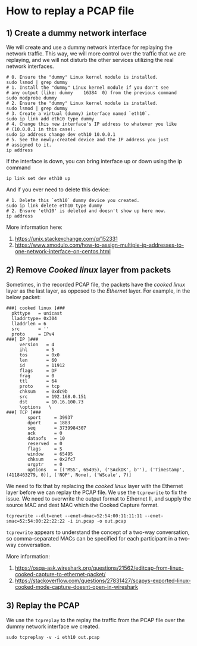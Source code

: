 # How to replay a PCAP file

## 1) Create a dummy network interface 

We will create and use a dummy network interface for replaying the network traffic. This way, we will more control over the traffic that we are replaying, and we will not disturb the other services utilizing the real network interfaces.

```shell
# 0. Ensure the "dummy" Linux kernel module is installed.
sudo lsmod | grep dummy
# 1. Install the "dummy" Linux kernel module if you don't see 
# any output (like: dummy    16384  0) from the previous command
sudo modprobe dummy
# 2. Ensure the "dummy" Linux kernel module is installed.
sudo lsmod | grep dummy
# 3. Create a virtual (dummy) interface named `eth10`.
sudo ip link add eth10 type dummy
# 4. Change this new interface's IP address to whatever you like
# (10.0.0.1 in this case).
sudo ip address change dev eth10 10.0.0.1
# 5. See the newly-created device and the IP address you just
# assigned to it.
ip address
```

If the interface is down, you can bring interface up or down using the ip command

```shell
ip link set dev eth10 up
```

And if you ever need to delete this device:
```shell
# 1. Delete this `eth10` dummy device you created.
sudo ip link delete eth10 type dummy
# 2. Ensure 'eth10' is deleted and doesn't show up here now.
ip address
```

More information here: 
1. https://unix.stackexchange.com/q/152331
2. https://www.xmodulo.com/how-to-assign-multiple-ip-addresses-to-one-network-interface-on-centos.html


## 2) Remove _Cooked linux_ layer from packets

Sometimes, in the recorded PCAP file, the packets have the _cooked linux_ layer as the last layer, as opposed to the _Ethernet_ layer. For example, in the below packet: 

```
###[ cooked linux ]### 
  pkttype   = unicast
  lladdrtype= 0x304
  lladdrlen = 6
  src       = ''
  proto     = IPv4
###[ IP ]### 
     version   = 4
     ihl       = 5
     tos       = 0x0
     len       = 60
     id        = 11912
     flags     = DF
     frag      = 0
     ttl       = 64
     proto     = tcp
     chksum    = 0xdc9b
     src       = 192.168.0.151
     dst       = 10.16.100.73
     \options   \
###[ TCP ]### 
        sport     = 39937
        dport     = 1883
        seq       = 3739984307
        ack       = 0
        dataofs   = 10
        reserved  = 0
        flags     = S
        window    = 65495
        chksum    = 0x2fc7
        urgptr    = 0
        options   = [('MSS', 65495), ('SAckOK', b''), ('Timestamp', (4118463279, 0)), ('NOP', None), ('WScale', 7)]
```

We need to fix that by replacing the _cooked linux_ layer with the Ethernet layer before we can replay the PCAP file. We use the `tcprewrite` to fix the issue. We need to overwrite the output format to Ethernet II, and supply the source MAC and dest MAC which the Cooked Capture format.

```shell
tcprewrite --dlt=enet --enet-dmac=52:54:00:11:11:11 --enet-smac=52:54:00:22:22:22 -i in.pcap -o out.pcap
```

`tcprewrite` appears to understand the concept of a two-way conversation, so comma-separated MACs can be specified for each participant in a two-way conversation.

More information:
1. https://osqa-ask.wireshark.org/questions/21562/editcap-from-linux-cooked-capture-to-ethernet-packet/
2. https://stackoverflow.com/questions/27831427/scapys-exported-linux-cooked-mode-capture-doesnt-open-in-wireshark

## 3) Replay the PCAP

We use the `tcpreplay` to the replay the traffic from the PCAP file over the dummy network interface we created.

```shell
sudo tcpreplay -v -i eth10 out.pcap
```
